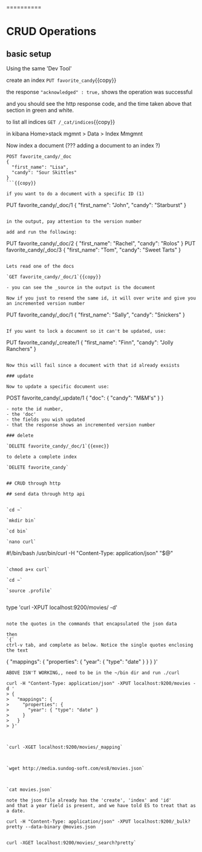 

==========   

# CRUD Operations

## basic setup


Using the same 'Dev Tool'

create an index  `PUT favorite_candy`{{copy}}

the response `"acknowledged" : true,` shows the operation was successful

and you should see the http response code, and the time taken above that section in green and white.

to list all indices `GET /_cat/indices`{{copy}}

in kibana Home>stack mgmnt > Data > Index Mmgmnt

Now index a document (??? adding a document to an index ?)

```
POST favorite_candy/_doc
{
  "first_name": "Lisa",
  "candy": "Sour Skittles"
}
```{{copy}}

if you want to do a document with a specific ID (1)

```
PUT favorite_candy/_doc/1
{
  "first_name": "John",
  "candy": "Starburst"
}
```{{copy}}

in the output, pay attention to the version number

add and run the following:

```
PUT favorite_candy/_doc/2
{
  "first_name": "Rachel",
  "candy": "Rolos"
}
PUT favorite_candy/_doc/3
{
  "first_name": "Tom",
  "candy": "Sweet Tarts"
}
```{{copy}}

Lets read one of the docs

`GET favorite_candy/_doc/1`{{copy}}

- you can see the _source in the output is the document

Now if you just to resend the same id, it will over write and give you an incremented version number

```
PUT favorite_candy/_doc/1
{
  "first_name": "Sally",
  "candy": "Snickers"
}
```{{copy}}

If you want to lock a document so it can't be updated, use:

```
PUT favorite_candy/_create/1
{
  "first_name": "Finn",
  "candy": "Jolly Ranchers"
}
```{{copy}}

Now this will fail since a document with that id already exsists

### update

Now to update a specific document use:

```
POST favorite_candy/_update/1
{
  "doc": {
    "candy": "M&M's"
  }
}
```
- note the id number,
- the 'doc' 
- the fields you wish updated
- that the response shows an incremented version number

### delete

`DELETE favorite_candy/_doc/1`{{exec}}

to delete a complete index

`DELETE favorite_candy`


## CRUD through http

## send data through http api


`cd ~`

`mkdir bin`

`cd bin`

`nano curl`

```
#!/bin/bash
/usr/bin/curl -H "Content-Type: application/json" "$@"
```

`chmod a+x curl`

`cd ~`

`source .profile`


```
type 'curl -XPUT localhost:9200/movies/ -d'  
```  

note the quotes in the commands that encapsulated the json data

then 
`{`
ctrl-v tab, and complete as below. Notice the single quotes enclosing the text

```
{
  "mappings": {
    "properties": {
      "year": { "type": "date" }
    }
  }
}'
```
ABOVE ISN'T WORKING,, need to be in the ~/bin dir and run ./curl

curl -H "Content-Type: application/json" -XPUT localhost:9200/movies -d '
> {
>   "mappings": {
>     "properties": {
>       "year": { "type": "date" }
>     }
>   }
> }'



`curl -XGET localhost:9200/movies/_mapping`



`wget http://media.sundog-soft.com/es8/movies.json`



`cat movies.json`

note the json file already has the 'create', 'index' and 'id'
and that a year field is present, and we have told ES to treat that as a date.

curl -H "Content-Type: application/json" -XPUT localhost:9200/_bulk?pretty --data-binary @movies.json


curl -XGET localhost:9200/movies/_search?pretty`




